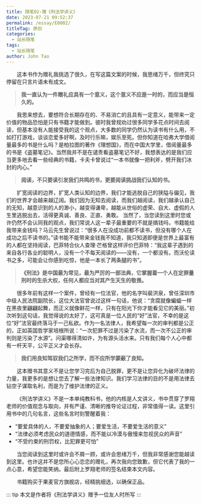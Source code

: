 ```yaml
---
title: 随笔02-赠《刑法学讲义》
date: 2023-07-21 09:52:37
permalink: /essay/E0002/
titleTag: 原创
categories:
  - 站长随笔
tags:
  - 站长随笔
author: John Tao
---
```

&emsp;&emsp;这本书作为赠礼我挑选了很久，在写这篇文案的时候，我思绪万千，但终究只停留在只言片语未有成文。

> **我一直认为一件赠礼应具有一个意义，这个意义不应是一时的，而应当是恒久的。**

&emsp;&emsp;我思来想去，要想符合长期存在的、不易消亡的且具有一定意义，能带来一定价值的物品恐怕是只有书籍才能做到。<!-- more -->彼时我曾规劝过很多同学多花点时间去阅读，但基本没有人能接受我的这个观点，大多数的同学仍然认为读书有什么用，不如打打游戏，谈谈恋爱多好啊，及时行乐嘛，娱乐至死。但你知道在哈弗大学借阅量最多的书是什么吗？是柏拉图的著作《理想国》，而在中国大学里，借阅量最多的书是《盗墓笔记》。当然我并不是在谴责看盗墓笔记不好，我想表达的是我们应当更多地去看一些经典的书籍，卡夫卡曾说过“一本书就像一把利斧，劈开我们冰封的内心。”
<!-- more -->

> **阅读，不只要读引发我们共鸣的书，更要阅读挑战我们认知的书。**

&emsp;&emsp;扩宽阅读的边界，扩宽人类认知的边界，我们才能逃脱自己的狭隘与偏见，我们的世界才会越来越辽阔。我们因为无知去阅读，而我们越阅读，我们越承认自己的无知，越意识到的人的渺小，越变得谦卑，越能从世俗的虚荣、自大、虚假的人生里逃脱出去，活得更真诚、善良、正直、勇敢。
当然了，当您读到这里时您或许仍然不会认同我的观点，我们常说人这一辈子最重要的不就是搞钱吗，书籍能给我带来金钱吗？马云先生曾说过：“很多人在没成功前都不读书，但没有哪个人在成功之后不读书的。”读书能不能带来金钱我不知道，我只知道即便是世界上最富有的人都在坚持阅读，巴菲特合伙人查理·芒格曾这样评价巴菲特：“我这辈子遇到的来自各行各业的聪明人，没有一个不每天阅读的——没有，一个都没有。而沃伦读书之多，可能会让你感到吃惊，他是一本长了两条腿的书”。

> **《刑法》是中国最为常见，最为严厉的一部法典，它掌握着一个人在定罪量刑时的生杀大权，任何人都应当对其产生天生的敬畏。**

&emsp;&emsp;很多年前有这样一个案件，曾经有一位法官，他的名字叫裴洪泉，曾任深圳市中级人民法院副院长，这位大法官曾说过这样一句话，他说：“贪腐就像蝙蝠一样在黑夜里翩翩起舞，而正义就像鲜花一样，只有在阳光下你才能看见它的美丽。”初次听到这句话，我觉得说的太好了，这可真是一位人民的“好”法官，不幸的是这位“好”法官最终落马于一己私欲。作为一名法律人，我希望每一次的审判都是公正的，正如英国哲学家培根所说：“一次犯罪不过是污染了水流，而一次不公正的审判则是污染了水源”。问渠哪得清如许，为有源头活水来。只有我们每个人心中都有一杆天平，公平正义才会长存。

> **我们用良知驾驭我们之所学，而不应所学蒙蔽了良知。**

&emsp;&emsp;这本赠书其意义不是让您学习完后为自己脱罪，更不是让您异化为破坏法律的力量，我更多的是想让您去了解一些法律知识。我们学习法律的目的不是用法律去钻空子谋取名利，而是为了维护法律的正义。

&emsp;&emsp;《刑法学讲义》不是一本单纯教科书，他的内核是人文讲义，书中贯穿了罗翔老师的价值观念与取向，并有严谨、清晰的推导论证过程，非常值得一读。这里引用书中的几句名言，这些名言时刻警醒着我：

- “要爱具体的人，不要爱抽象的人；要爱生活，不要爱生活的意义”
- “法律必须考虑民众的道德情感，而不能以冷漠与傲慢来忽视民众的声音”
- “不受约束的刑罚权，比犯罪更可怕”

&emsp;&emsp;当您阅读到这里时或许会不屑一顾，或许会思绪万千，但我非常感谢您能越读到这里。也许这并不是您所心心恋恋的赠礼，再次我向您致歉，但它代表了我的一点心意，希望您能笑纳。最后附上罗翔老师的签名结束本文内容。

&emsp;&emsp;书籍购买于果麦官方旗舰店，经精挑细选，以确保正品。

::: tip
本文是作者将《刑法学讲义》赠予一位友人时所写
:::
